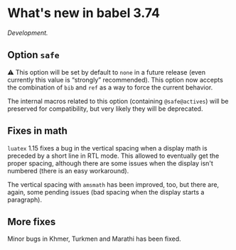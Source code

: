 # What's new in babel 3.74

*Development.*

## Option `safe`

⚠ This option will be set by default to `none` in a future release
(even currently this value is “strongly” recommended). This option now
accepts the combination of `bib` and `ref` as a way to force the
current behavior.

The internal macros related to this option (containing `@safe@actives`)
will be preserved for compatibility, but very likely they will be
deprecated.

## Fixes in math

`luatex` 1.15 fixes a bug in the vertical spacing when a display math is
preceded by a short line in RTL mode. This allowed to eventually get
the proper spacing, although there are some issues when the display
isn't numbered (there is an easy workaround). 

The vertical spacing with `amsmath` has been improved, too, but there
are, again, some pending issues (bad spacing when the display starts a
paragraph). 

## More fixes

Minor bugs in Khmer, Turkmen and Marathi has been fixed.

